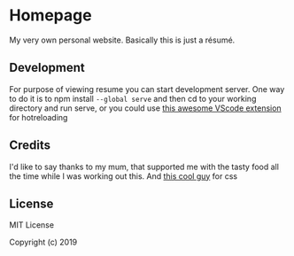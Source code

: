 # Homepage

My very own personal website. Basically this is just a résumé.

## Development

For purpose of viewing resume you can start development server. One way to do it is to npm install `--global serve` and then cd to your working directory and run serve, or you could use [this awesome VScode extension]("https://marketplace.visualstudio.com/items?itemName=ritwickdey.LiveServer") for hotreloading

## Credits

I'd like to say thanks to my mum, that supported me with the tasty food all the time while I was working out this. And [this cool guy]("https://volodymyrkushnir.com/") for css

## License

MIT License

Copyright (c) 2019
